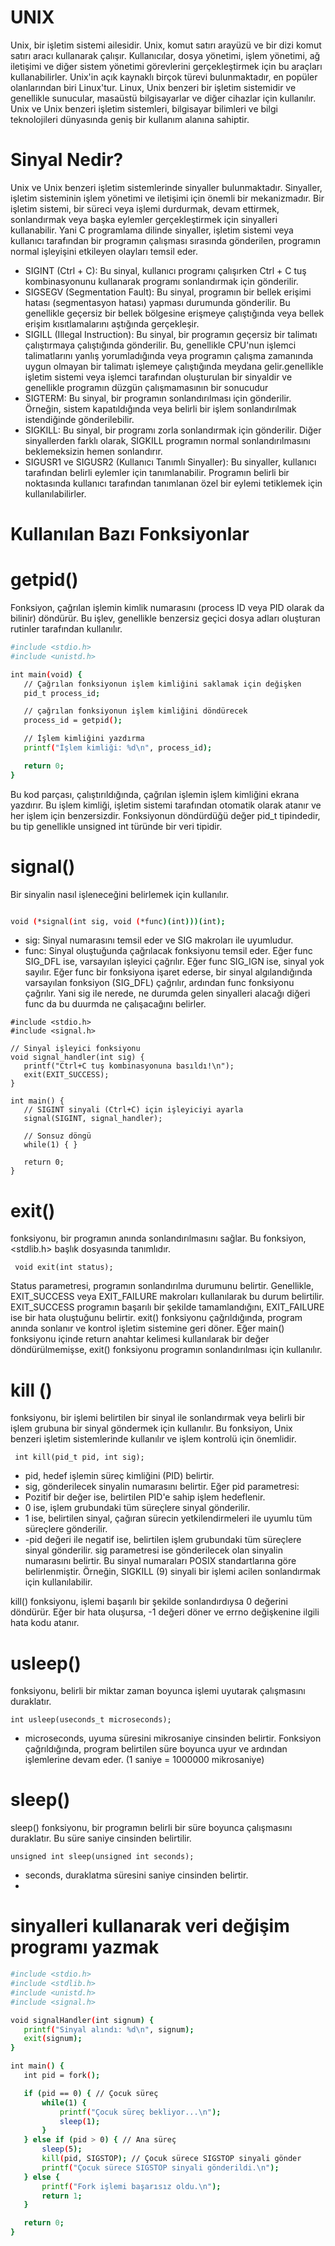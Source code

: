 # UNIX
Unix, bir işletim sistemi ailesidir.
Unix, komut satırı arayüzü ve bir dizi komut satırı aracı kullanarak çalışır. Kullanıcılar, dosya yönetimi, işlem yönetimi, ağ iletişimi ve diğer sistem yönetimi görevlerini gerçekleştirmek için bu araçları kullanabilirler.
Unix'in açık kaynaklı birçok türevi bulunmaktadır, en popüler olanlarından biri Linux'tur.
Linux, Unix benzeri bir işletim sistemidir ve genellikle sunucular, masaüstü bilgisayarlar ve diğer cihazlar için kullanılır. Unix ve Unix benzeri işletim sistemleri, bilgisayar bilimleri ve bilgi teknolojileri dünyasında geniş bir kullanım alanına sahiptir.

# Sinyal Nedir?
Unix ve Unix benzeri işletim sistemlerinde sinyaller bulunmaktadır. Sinyaller, işletim sisteminin işlem yönetimi ve iletişimi için önemli bir mekanizmadır. Bir işletim sistemi, bir süreci veya işlemi durdurmak, devam ettirmek, sonlandırmak veya başka eylemler gerçekleştirmek için sinyalleri kullanabilir.
Yani C programlama dilinde sinyaller, işletim sistemi veya kullanıcı tarafından bir programın çalışması sırasında gönderilen, programın normal işleyişini etkileyen olayları temsil eder.
- SIGINT (Ctrl + C): Bu sinyal, kullanıcı programı çalışırken Ctrl + C tuş kombinasyonunu kullanarak programı sonlandırmak için gönderilir.
- SIGSEGV (Segmentation Fault): Bu sinyal, programın bir bellek erişimi hatası (segmentasyon hatası) yapması durumunda gönderilir. Bu genellikle geçersiz bir bellek bölgesine erişmeye çalıştığında veya bellek erişim kısıtlamalarını aştığında gerçekleşir.
- SIGILL (Illegal Instruction): Bu sinyal, bir programın geçersiz bir talimatı çalıştırmaya çalıştığında gönderilir. Bu, genellikle CPU'nun işlemci talimatlarını yanlış yorumladığında veya programın çalışma zamanında uygun olmayan bir talimatı işlemeye çalıştığında meydana gelir.genellikle işletim sistemi veya işlemci tarafından oluşturulan bir sinyaldir ve genellikle programın düzgün çalışmamasının bir sonucudur
- SIGTERM: Bu sinyal, bir programın sonlandırılması için gönderilir. Örneğin, sistem kapatıldığında veya belirli bir işlem sonlandırılmak istendiğinde gönderilebilir.
- SIGKILL: Bu sinyal, bir programı zorla sonlandırmak için gönderilir. Diğer sinyallerden farklı olarak, SIGKILL programın normal sonlandırılmasını beklemeksizin hemen sonlandırır.
- SIGUSR1 ve SIGUSR2 (Kullanıcı Tanımlı Sinyaller): Bu sinyaller, kullanıcı tarafından belirli eylemler için tanımlanabilir. Programın belirli bir noktasında kullanıcı tarafından tanımlanan özel bir eylemi tetiklemek için kullanılabilirler.

# Kullanılan Bazı Fonksiyonlar 
# getpid()
 Fonksiyon, çağrılan işlemin kimlik numarasını (process ID veya PID olarak da bilinir) döndürür. Bu işlev, genellikle benzersiz geçici dosya adları oluşturan rutinler tarafından kullanılır.
 ```bash
#include <stdio.h>
#include <unistd.h>

int main(void) {
    // Çağrılan fonksiyonun işlem kimliğini saklamak için değişken
    pid_t process_id;

    // çağrılan fonksiyonun işlem kimliğini döndürecek
    process_id = getpid();

    // İşlem kimliğini yazdırma
    printf("İşlem kimliği: %d\n", process_id);

    return 0;
}

 ```
Bu kod parçası, çalıştırıldığında, çağrılan işlemin işlem kimliğini ekrana yazdırır. Bu işlem kimliği, işletim sistemi tarafından otomatik olarak atanır ve her işlem için benzersizdir. Fonksiyonun döndürdüğü değer pid_t tipindedir, bu tip genellikle unsigned int türünde bir veri tipidir.

# signal()
  Bir sinyalin nasıl işleneceğini belirlemek için kullanılır.
 ```bash

void (*signal(int sig, void (*func)(int)))(int);

 ```
- sig: Sinyal numarasını temsil eder ve SIG makroları ile uyumludur.
- func: Sinyal oluştuğunda çağrılacak fonksiyonu temsil eder. Eğer func SIG_DFL ise, varsayılan işleyici çağrılır. Eğer func SIG_IGN ise, sinyal yok sayılır. Eğer func bir fonksiyona işaret ederse, bir sinyal algılandığında varsayılan fonksiyon (SIG_DFL) çağrılır, ardından func fonksiyonu çağrılır.
Yani sig ile nerede, ne durumda gelen sinyalleri alacağı diğeri func da bu duurmda ne çalışacağını belirler.

 ```
#include <stdio.h>
#include <signal.h>

// Sinyal işleyici fonksiyonu
void signal_handler(int sig) {
    printf("Ctrl+C tuş kombinasyonuna basıldı!\n");
    exit(EXIT_SUCCESS);
}

int main() {
    // SIGINT sinyali (Ctrl+C) için işleyiciyi ayarla
    signal(SIGINT, signal_handler);

    // Sonsuz döngü
    while(1) { }

    return 0;
}
 ```
# exit()
 fonksiyonu, bir programın anında sonlandırılmasını sağlar. Bu fonksiyon, <stdlib.h> başlık dosyasında tanımlıdır.
 ```
  void exit(int status);
 ```
Status parametresi, programın sonlandırılma durumunu belirtir. Genellikle, EXIT_SUCCESS veya EXIT_FAILURE makroları kullanılarak bu durum belirtilir. EXIT_SUCCESS programın başarılı bir şekilde tamamlandığını, EXIT_FAILURE ise bir hata oluştuğunu belirtir.
exit() fonksiyonu çağrıldığında, program anında sonlanır ve kontrol işletim sistemine geri döner. Eğer main() fonksiyonu içinde return anahtar kelimesi kullanılarak bir değer döndürülmemişse, exit() fonksiyonu programın sonlandırılması için kullanılır.

# kill ()
  fonksiyonu, bir işlemi belirtilen bir sinyal ile sonlandırmak veya belirli bir işlem grubuna bir sinyal göndermek için kullanılır. Bu fonksiyon, Unix benzeri işletim sistemlerinde kullanılır ve işlem kontrolü için önemlidir.

 ```
  int kill(pid_t pid, int sig);
 ```

- pid, hedef işlemin süreç kimliğini (PID) belirtir.
- sig, gönderilecek sinyalin numarasını belirtir.
Eğer pid parametresi:
- Pozitif bir değer ise, belirtilen PID'e sahip işlem hedeflenir.
- 0 ise, işlem grubundaki tüm süreçlere sinyal gönderilir.
- 1 ise, belirtilen sinyal, çağıran sürecin yetkilendirmeleri ile uyumlu tüm süreçlere gönderilir.
- -pid değeri ile negatif ise, belirtilen işlem grubundaki tüm süreçlere sinyal gönderilir.
sig parametresi ise gönderilecek olan sinyalin numarasını belirtir. Bu sinyal numaraları POSIX standartlarına göre belirlenmiştir. Örneğin, SIGKILL (9) sinyali bir işlemi acilen sonlandırmak için kullanılabilir.

kill() fonksiyonu, işlemi başarılı bir şekilde sonlandırdıysa 0 değerini döndürür. Eğer bir hata oluşursa, -1 değeri döner ve errno değişkenine ilgili hata kodu atanır.


# usleep()
 fonksiyonu, belirli bir miktar zaman boyunca işlemi uyutarak çalışmasını duraklatır.
 ```
 int usleep(useconds_t microseconds);
 ```
- microseconds, uyuma süresini mikrosaniye cinsinden belirtir.
Fonksiyon çağrıldığında, program belirtilen süre boyunca uyur ve ardından işlemlerine devam eder.
(1 saniye = 1000000 mikrosaniye)

# sleep()
sleep() fonksiyonu, bir programın belirli bir süre boyunca çalışmasını duraklatır. Bu süre saniye cinsinden belirtilir.
 ```
unsigned int sleep(unsigned int seconds);
 ```
- seconds, duraklatma süresini saniye cinsinden belirtir.
- 
# sinyalleri kullanarak veri değişim programı yazmak
 ```bash
#include <stdio.h>
#include <stdlib.h>
#include <unistd.h>
#include <signal.h>

void signalHandler(int signum) {
    printf("Sinyal alındı: %d\n", signum);
    exit(signum);
}

int main() {
    int pid = fork();

    if (pid == 0) { // Çocuk süreç
        while(1) {
            printf("Çocuk süreç bekliyor...\n");
            sleep(1);
        }
    } else if (pid > 0) { // Ana süreç
        sleep(5);
        kill(pid, SIGSTOP); // Çocuk sürece SIGSTOP sinyali gönder
        printf("Çocuk sürece SIGSTOP sinyali gönderildi.\n");
    } else {
        printf("Fork işlemi başarısız oldu.\n");
        return 1;
    }

    return 0;
}
 ```

